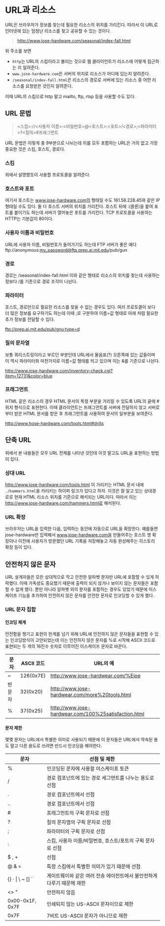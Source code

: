 # URL과 리소스

URL은 브라우저가 정보를 찾는데 필요한 리소스의 위치를 가리킨다. 따라서 이 URL로 인터넷에 있는 엄청난 리소스를 찾고 공유할 수 있는 것이다.

> http://www.jose-hardware.com/seasonal/index-fall.html

위 주소를 보면

-   `http`는 URL의 스킴이라고 불리는 것으로 웹 클라이언트가 리소스에 어떻게 접근하는 지 알려준다.
-   `www.jose-hardware.com`은 서버의 위치로 리소스가 어디에 있는지 알려준다.
-   `/seasonal/index-fall.html`은 리소스의 경로로 서버에 있는 리소스 중 어떤 리소스를 요청받은 것인지 알려준다.

이때 URL의 스킴으로 http 말고 mailto, ftp, rtsp 등을 사용할 수도 있다.

## URL 문법

> <스킴>://<사용자 이름>:<비밀번호>@<호스트>:<포트>/<경로>;<파라미터>?<질의>#프래그먼트

URL 문법은 이렇게 총 9부분으로 나뉘는데 이를 모두 포함하는 URL은 거의 없고 가장 중요한 것은 스킴, 호스트, 경로다.

### 스킴

위에서 설명했듯이 사용할 프로토콜을 알려준다.

### 호스트와 포트

여기서 호스트는 www.jose-hardware.com의 형태일 수도 161.58.228.45와 같은 IP 형태일 수도 있다. 둘 다 호스트 서버의 위치를 가리킨다.
호스트 뒤에 :(콜론)을 붙여 포트를 붙이기도 하는데 서버가 열어놓은 포트를 가리킨다. TCP 프로토콜을 사용하는 HTTP는 기본값이 80이다.

### 사용자 이름과 비밀번호

URL에 사용자 이름, 비밀번호가 들어가기도 하는데 FTP 서버가 좋은 예다
ftp://anonymous:my_password@ftp.prep.ai.mit.edu/pub/gun

### 경로

경로는 /seasonal/index-fall.html 이와 같은 형태로 리소스의 위치를 찾는데 사용하는 정보다 /를 기준으로 경로 조각이 나뉜다.

### 파라미터

호스트, 경로만으로 필요한 리소스를 찾을 수 없는 경우도 있다. 여러 프로토콜이 보다 더 많은 정보를 요구하기도 하는데 이때 ;로 구분하여 이름=값 형태로 아래 처럼 필요한 추가 정보를 전달할 수 있다.

ftp://prep.ai.mit.edu/pub/gnu;type=d

### 질의 문자열

보통 쿼리스트링이라고 부르던 부분인데 URL에서 물음표(?) 오른쪽에 있는 값들이며 이 역시 파라미터와 마찬가지로 이름=값 형태를 띄고 있으며 이는 &를 기준으로 나뉜다.

http://www.jose-hardware.com/inventory-check.cgi?item=12731&color=blue

### 프래그먼트

HTML 같은 리소스의 경우 HTML 문서의 특정 부분을 가리킬 수 있도록 URL의 끝에 #위치 형식으로 표현한다. 이때 클라이언트는 프래그먼트를 서버에 전달하지 않고 서버로부터 받은 HTML 문서를 받은 후 프래그먼트를 사용하여 문서의 일부분을 보여준다.

http://www.hose-hardware.com/tools.html#drills

## 단축 URL

위에서 본 내용들은 모두 URL 전체를 나타낸 것인데 이것 말고도 URL을 표현하는 방법이 있다.

### 상대 URL

http://www.jose-hardware.com/tools.html 이 가리키는 HTML 문서 내에 `./hammers.html`을 카리키는 하이퍼 링크가 있다고 하자. 이것은 잘 알고 있는 상대경로로 현재 HTML 리소스 위치를 기준으로 해석되는 URL이다. 따라서 이는 http://www.jose-hardware.com/hammers.html로 해석된다.

### URL 확장

브라우저는 URL을 입력한 다음, 입력하는 동안에 자동으로 URL을 확장한다. 예를들면 jose-hardware만 입력해서 www.jose-hardware.com을 만들어주는 호스트 명 확장이나 이전에 사용자가 방문했던 URL 기록을 저장해놓고 자동 완성해주는 히스토리 확장 등이 있다.

## 안전하지 않은 문자

URL 설계자들은 모든 상대적으로 작고 안전한 알파벳 문자만 URL에 포함할 수 있게 허락했다. 이때 가독성도 중요했기 때문에 출력이 되지 않거나 보이지 않는 문자들은 포함할 수 없게 했다. 뿐만 아니라 알파벳 외의 문자를 포함하는 경우도 있었기 때문에 이스케이프 기능을 추가하여 안전하지 않은 문자를 안전한 문자로 인코딩할 수 있게 했다.

### URL 문자 집합

#### 인코딩 체계

안전함을 챙기고 표현의 한계를 넘기 위해 URL에 안전하지 않은 문자들을 표현할 수 있는 인코딩방식이 고안되었는데 이는 안전하지 않은 문자를 %로 시작해 ASCII 코드로 표현되는 두 개의 16진수 숫자로 이루어진 이스케이프 문자로 바꾼다.

| 문자   | ASCII 코드 | URL의 예                                             |
| ------ | ---------- | ---------------------------------------------------- |
| ~      | 126(0x7E)  | http://www.jose-hardwear.com/%Ejoe                   |
| 빈문자 | 32(0x20)   | http://www.jose-hardwear.com/more%20tools.html       |
| %      | 37(0x25)   | http://www.jose-hardwear.com/100%25satisfaction.html |

#### 문자 제한

몇몇 문자는 URL에서 특별한 의미로 사용되기 때문에 이 문자들은 URL에서 약속된 용도 말고 다른 용도로 쓰려면 반드시 인코딩을 해야한다.

| 문자             | 선점 및 제한                                                           |
| ---------------- | ---------------------------------------------------------------------- |
| %                | 인코딩된 문자에 사용할 이스케이프 토큰                                 |
| /                | 경로 컴포넌트에 있는 경로 세그먼트를 나누는 용도로 선점                |
| .                | 경로 컴포넌트에서 선점                                                 |
| ..               | 경로 컴포넌트에서 선점                                                 |
| #                | 프래그먼트의 구획 문자로 선점                                          |
| ?                | 질의 문자열의 구획 문자로 선점                                         |
| ;                | 파라미터의 구획 문자로 선점                                            |
| :                | 스킴, 사용자 이름/비밀번호, 호스트/포트의 구획 문자로 선점             |
| $ , +            | 선점                                                                   |
| @ & =            | 특정 스킴에서 특별한 의미가 있기 때문에 선점                           |
| {} · \| \ ~ [] ` | 게이트웨이와 같은 여러 전송 에이전트에서 불안전하게 다루기 때문에 재한 |
| <> "             | 안전하지 않음                                                          |
| 0x00-0x1F, 0x7F  | 인쇄되지 않는 US-ASCII 문자이므로 제한                                 |
| 0x7F             | 7비트 US-ASCII 문자가 아니므로 제한                                    |
